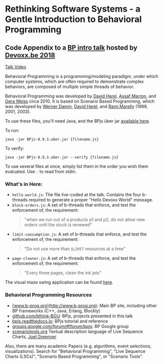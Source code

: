 # Rethinking Software Systems - a Gentle Introduction to Behavioral Programming
## Code Appendix to a [BP intro talk](https://dvbe18.confinabox.com/talk/ECS-4884/Rethinking_Software_Systems:_A_friendly_introduction_to_Behavioral_Programming) hosted by [Devoxx.be 2018](https://devoxx.be)

[Talk Video](https://youtu.be/PW8VdWA0UcA)

Behavioral Programming is a programming/modeling paradigm, under which computer systems, which are often required to demonstrate complex behaviors, are composed of multiple simple threads of behavior.

Behavioral Programming was developed by [David Harel](http://www.wisdom.weizmann.ac.il/~harel/), [Assaf Marron](http://www.wisdom.weizmann.ac.il/~amarron/), and [Gera Weiss](https://www.cs.bgu.ac.il/~geraw/) circa 2010. It is based on Scenario Based Programming, which was developed by [Werner Damm](https://uol.de/informatik/ses/personen/werner-damm/), [David Harel](http://www.wisdom.weizmann.ac.il/~harel/), and [Rami Marelly](http://portal.idc.ac.il/faculty/en/Pages/profile.aspx?username=rmarelly) (1999, 2001, 2003).

To use these files, you'll need Java, and the BPjs über jar [available here](https://github.com/bThink-BGU/BPjs/releases).

To run:

    java -jar BPjs-0.9.3.uber.jar {filename.js}

To verify:

    java -jar BPjs-0.9.3.uber.jar --verify {filename.js}


To use several files at once, simply list them in the order you wish them evaluated. Use `-` to read from stdin.

### What's in Here:

* `hello-world.js`: The file live-coded at the talk. Contains the four b-threads required to generate a proper "Hello Devoxx World" message.
* `block-orders.js`: A set of b-threads that enforce, and test the enforcement of, the requirement:
    > "when we run out of a products p1 and p2, do not allow new orders until the stock is renewed"
* `limit-consumption.js`: A set of b-threads that enforce, and test the enforcement of, the requirement:
    > "Do not use more than `$LIMIT` resources at a time"
* `page-cleaner.js`: A set of b-threads that enforce, and test the enforcement of, the requirement:
    > "Every three pages, clean the ink jets"

The visual maze swing application can be found [here](https://github.com/bThink-BGU/VisualRunningExamples).

### Behavioral Programming Resources

* [www.b-prog.org](http://www.b-prog.org): Main BP site, including other BP frameworks (C++, Java, Erlang, Blockly)
* [github.com/bthink-BGU](https://github.com/bthink-BGU): BPjs, projects presented in this talk
* [bpjs.readthedocs.io](https://bpjs.readthedocs.io): BPjs tutorial and reference
* [groups.google.com/forum/#!forum/bpjs](https://groups.google.com/forum/#!forum/bpjs): BP Google group
* [scenariotools.org](http://scenariotools.org) Textual description language of Live Sequence Charts, [Joel Greenyer](http://jgreen.de)

Also, there are many academic Papers (e.g. algorithms, event selections, visualizations). Search for "Behavioral Programming", "Live Sequence Charts (LSCs)", "Scenario Based Programming", or "Scenario Tools".


